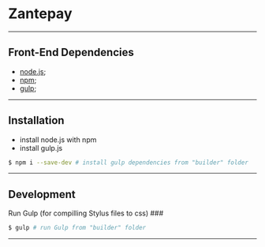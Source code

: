# Zantepay
****

## Front-End Dependencies ##
- [node.js](https://nodejs.org/en/);
- [npm](https://www.npmjs.com/);
- [gulp](https://gulpjs.com/);

****
## Installation ##

- install node.js with npm
- install gulp.js
```sh
$ npm i --save-dev # install gulp dependencies from "builder" folder

```

****
## Development ##

Run Gulp (for compilling Stylus files to css) ###
```sh
$ gulp # run Gulp from "builder" folder

```

****
